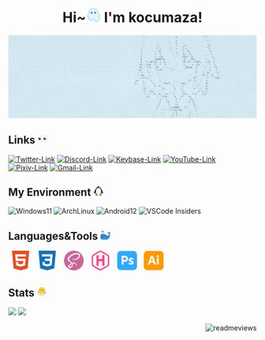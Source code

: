 <h1 align='center'>Hi~<img src=./images/obake.png width='30' height='30' alt='obake'> I'm kocumaza!</h1>
<img src='./images/readme.png' alt='header'>

## Links <img src=./images/Eyes.svg width='20' height='20'>
<a href='https://twitter.com/kocumaza' target='_blank' rel='noopener'>
  <img src='https://img.shields.io/badge/twitter-%231DA1F2.svg?&style=for-the-badge&logo=twitter&logoColor=white' alt='Twitter-Link'></a>
<a href='https://discord.com/users/839568515848470538' target='_blank' rel='noopener'>
  <img src='https://img.shields.io/badge/discord-%236C54E8.svg?&style=for-the-badge&logo=discord&logoColor=white' alt='Discord-Link'></a>
<a href='https://keybase.io/kocumaza' target='_blank' rel='noopener'>
  <img src='https://img.shields.io/badge/Keybase-%23E3E049.svg?&style=for-the-badge&logo=Keybase&logoColor=black' alt='Keybase-Link'></a>
<a href='https://www.youtube.com/channel/UCeeoSHJgNYaCaWuqJfIYlZg' target='_blank' rel='noopener'>
  <img src='https://img.shields.io/badge/YouTube-%23ff0000.svg?&style=for-the-badge&logo=youtube&logoColor=white' alt='YouTube-Link'></a>
<a href='https://www.pixiv.net/users/72676003'>
  <img src='https://img.shields.io/badge/Pixiv-%23009dff.svg?&style=for-the-badge&logo=Pixiv&logoColor=white' alt='Pixiv-Link'></a>
<a href='mailto://kocumaza@gmail.com'>
  <img src='https://img.shields.io/badge/Gmail-%23de5548.svg?&style=for-the-badge&logo=gmail&logoColor=white' alt='Gmail-Link'></a>

## My Environment <img src=./images/Penguin.svg width='20' height='20'>
<p align='left'>
  <img src='https://img.shields.io/badge/OS-Windows11-007ef9?style=for-the-badge&logo=microsoft' alt='Windows11'>
  <img src='https://img.shields.io/badge/OS-Arch%20Linux-blue?style=for-the-badge&logo=archlinux' alt='ArchLinux'>
  <img src='https://img.shields.io/badge/OS-Android12-green?style=for-the-badge&logo=android' alt='Android12'>
  <img src='https://img.shields.io/badge/IDE-VSCode%20Insiders-44b26f?style=for-the-badge&logo=visualstudiocode&logoColor=44b26f' alt='VSCode Insiders'>

## Languages&Tools <img src=./images/SpoutingWhale.svg width='20' height='20'>
<p align='left'>
  <img src='./images/html.svg' width='40' height='40' hspace='5' alt='html'>
  <img src='./images/css.svg' width='40' height='40' hspace='5' alt='css'/>
  <img src='./images/sass.svg' width='40' height='40' hspace='5' alt='sass'>
    <img src='./images/hugo.svg' width='40' height='40' hspace='5' alt='hugo'/>
  <img src='./images/photoshop.svg' width='40' height='40' hspace='5' alt='photoshop'/>
  <img src='./images/illustrator.svg' width='40' height='40' hspace='5' alt='illustrator'/>

## Stats <img src=./images/HatchingChick.svg width='20' height='20'>
<p align='left'>
<a href='https://github.com/anuraghazra/github-readme-stats'>
  <img src='https://github-readme-stats.vercel.app/api?username=kocumaza&show_icons=true&theme=prussian'></a>
<a href='https://github.com/anuraghazra/github-readme-stats'>
  <img src='https://github-readme-stats.vercel.app/api/top-langs/?username=kocumaza&theme=prussian'></a>

<p align='right'>
  <img src='https://count.getloli.com/get/@:kcmz-github' alt='readmeviews'>
